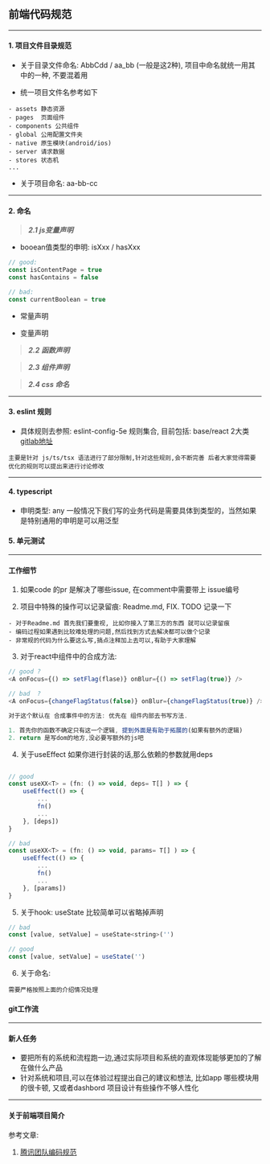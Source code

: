 ## 前端代码规范

---

#### 1. 项目文件目录规范

- 关于目录文件命名: AbbCdd / aa_bb (一般是这2种), 项目中命名就统一用其中的一种, 不要混着用

- 统一项目文件名参考如下

```
- assets 静态资源
- pages  页面组件
- components 公共组件
- global 公用配置文件夹
- native 原生模块(android/ios)
- server 请求数据
- stores 状态机
...
```

- 关于项目命名: aa-bb-cc 

---

#### 2. 命名

> ***2.1 js变量声明***

- booean值类型的申明: isXxx / hasXxx

```js
// good:
const isContentPage = true
const hasContains = false

// bad:
const currentBoolean = true
```

- 常量声明

- 变量声明

> ***2.2 函数声明***

> ***2.3 组件声明***

> ***2.4 css 命名***

---

#### 3. eslint 规则

- 具体规则去参照: eslint-config-5e 规则集合, 目前包括: base/react 2大类
[gitlab地址](https://git.dev.moumoux.com/)

```
主要是针对 js/ts/tsx 语法进行了部分限制,针对这些规则,会不断完善 后者大家觉得需要优化的规则可以提出来进行讨论修改
```

---

#### 4. typescript

- 申明类型: any 一般情况下我们写的业务代码是需要具体到类型的，当然如果是特别通用的申明是可以用泛型


#### 5. 单元测试

---

#### 工作细节

1. 如果code 的pr 是解决了哪些issue, 在comment中需要带上 issue编号

2. 项目中特殊的操作可以记录留痕: Readme.md, FIX. TODO 记录一下

```
- 对于Readme.md 首先我们要重视, 比如你接入了第三方的东西 就可以记录留痕
- 编码过程如果遇到比较难处理的问题,然后找到方式去解决都可以做个记录
- 非常规的代码为什么要这么写,搞点注释加上去可以,有助于大家理解
```

3. 对于react中组件中的合成方法:

```js
// good ?
<A onFocus={() => setFlag(flase)} onBlur={() => setFlag(true)} />

// bad  ?
<A onFocus={changeFlagStatus(false)} onBlur={changeFlagStatus(true)} />

对于这个默认在 合成事件中的方法: 优先在 组件内部去书写方法.

1. 首先你的函数不确定只有这一个逻辑, 提到外面是有助于拓展的(如果有额外的逻辑)
2. return 是写dom的地方,没必要写额外的js吧
```

4. 关于useEffect 如果你进行封装的话,那么依赖的参数就用deps

```js

// good
const useXX<T> = (fn: () => void, deps= T[] ) => {
    useEffect(() => {
        ...
        fn()
        ...
    }, [deps])
}

// bad
const useXX<T> = (fn: () => void, params= T[] ) => {
    useEffect(() => {
        ...
        fn()
        ...
    }, [params])
}
```

5. 关于hook: useState 比较简单可以省略掉声明

```js
// bad
const [value, setValue] = useState<string>('')

// good
const [value, setValue] = useState('')
```

6. 关于命名:

```
需要严格按照上面的介绍情况处理
```

#### git工作流

---

#### 新人任务

- 要把所有的系统和流程跑一边,通过实际项目和系统的直观体现能够更加的了解在做什么产品
- 针对系统和项目,可以在体验过程提出自己的建议和想法, 比如app 哪些模块用的很卡顿, 又或者dashbord 项目设计有些操作不够人性化

---

#### 关于前端项目简介

参考文章:
1. [腾讯团队编码规范](http://alloyteam.github.io/CodeGuide/)